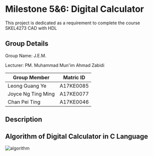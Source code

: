# Milestone 5&6: Digital Calculator

This project is dedicated as a requirement to complete the course SKEL4273 CAD with HDL

## Group Details
Group Name: J.E.M.

Lecturer: PM. Muhammad Mun'im Ahmad Zabidi

|Group Member    |   Matric ID   |  
|----------------|:-------------:|
| Leong Guang Ye |  A17KE0085 |
| Joyce Ng Ting Ming |    A17KE0077   |
| Chan Pei Ting | A17KE0046 |

## Description 


## Algorithm of Digital Calculator in C Language	

![algorithm](https://user-images.githubusercontent.com/78777424/124568945-11bd6a00-de78-11eb-9179-512513030272.PNG)

